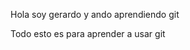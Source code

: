 <!-- #curso de git y github -->

Hola soy gerardo y ando aprendiendo git

Todo esto es para aprender a usar git